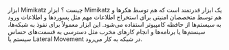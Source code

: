 ابزار Mimikatz  چیست ؟ 
ابزار Mimikatz  یک ابزار قدرتمند است که هم توسط هکرها و هم توسط متخصصان امنیتی برای استخراج اطلاعات مهم مثل پسوردها و اطلاعات ورود به سیستم‌ها از حافظه کامپیوتر استفاده می‌شود. این ابزار معمولاً برای نفوذ به شبکه‌ها، سیستم‌ها یا برنامه‌ها و انجام کارهای مخرب مثل دسترسی به قسمت‌های حساس سیستم یا Lateral Movement در شبکه به کار می‌رود.
